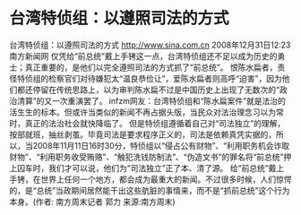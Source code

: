 # 台湾特侦组：以遵照司法的方式

台湾特侦组：以遵照司法的方式
http://www.sina.com.cn  2008年12月31日12:23   南方新闻网
仅凭给“前总统”戴上手铐这一点，台湾特侦组还不足以成为历史的勇士；真正重要的，是他们以完全遵照司法的方式抓了“前总统”。
恨陈水扁者，责怪特侦组的检察官们对待嫌犯太“温良恭俭让”，爱陈水扁者则高呼“迫害”，因为他们都还停留在传统思路上，以为审判陈水扁不过是中国历史上出现了无数次的“政治清算”的又一次重演罢了。
infzm网友：台湾特侦组和“陈水扁案件”就是法治的活生生的标本。但或许当类似的新闻不再占据头版，当民众对法治理念习以为常时，真正的法治社会就快降临了。
但是特侦组遵循着自己对“司法独立”的理解，按部就班，抽丝剥茧。毕竟司法是要求程序正义的，司法是依赖真凭实据的，所以，当2008年11月11日16时30分，特侦组以“侵占公有财物”、“利用职务机会诈取财物”、“利用职务收受贿赂”、“触犯洗钱防制法”、“伪造文书”的罪名将“前总统”押上囚车时，我们才可以说，他们为“司法独立”正了本、清了源。
给“前总统”戴上手铐，在世界上任何一个地方，都会成为最重大的新闻。不过很多时候，人们惊愕的，是“总统”当政期间居然能干出这些肮脏的事情来，而不是“抓前总统”这个行为本身。(作者: 南方周末记者 郭力 来源:南方周末)

